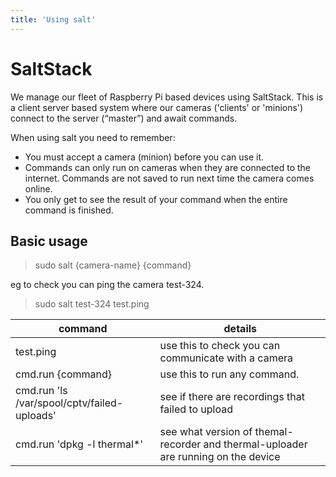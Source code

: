 ```yaml
---
title: 'Using salt'
---
```


# SaltStack

We manage our fleet of Raspberry Pi based devices using SaltStack. This is a client server based system where our cameras ('clients' or 'minions') connect to the server (“master”) and await commands.   

When using salt you need to remember: 
- You must accept a camera (minion) before you can use it. 
- Commands can only run on cameras when they are connected to the internet.   Commands are not saved to run next time the camera comes online. 
-  You only get to see the result of your command when the entire command is finished. 


## Basic usage 
> sudo salt {camera-name} {command}

eg to check you can ping the camera test-324. 
> sudo salt test-324 test.ping

|  command  |  details |
|---|---|
| test.ping |  use this to check you can communicate with a camera |
| cmd.run  {command} | use this to run any command.|
| cmd.run  'ls /var/spool/cptv/failed-uploads' | see if there are recordings that failed to upload |
| cmd.run 'dpkg -l thermal*' | see what version of themal-recorder and thermal-uploader are running on the device |
